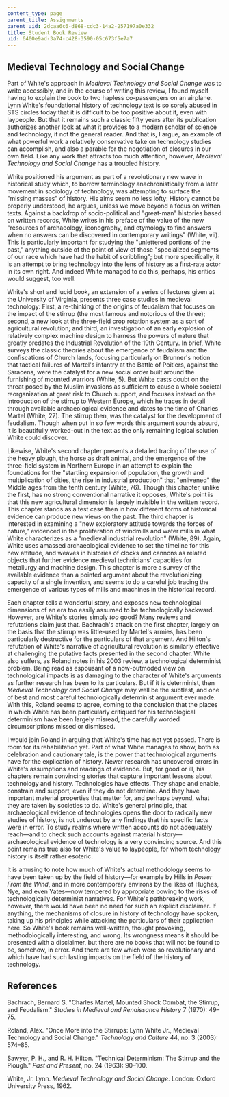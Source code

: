 ```yaml
---
content_type: page
parent_title: Assignments
parent_uid: 2dcaa6c6-d868-cdc3-14a2-257197a0e332
title: Student Book Review
uid: 6400e9ad-3a74-c428-3590-05c673f5e7a7
---
```


Medieval Technology and Social Change
-------------------------------------

Part of White's approach in _Medieval Technology and Social Change_ was to write accessibly, and in the course of writing this review, I found myself having to explain the book to two hapless co-passengers on an airplane. Lynn White's foundational history of technology text is so sorely abused in STS circles today that it is difficult to be too positive about it, even with laypeople. But that it remains such a classic fifty years after its publication authorizes another look at what it provides to a modern scholar of science and technology, if not the general reader. And that is, I argue, an example of what powerful work a relatively conservative take on technology studies can accomplish, and also a parable for the negotiation of closures in our own field. Like any work that attracts too much attention, however, _Medieval Technology and Social Change_ has a troubled history.

White positioned his argument as part of a revolutionary new wave in historical study which, to borrow terminology anachronistically from a later movement in sociology of technology, was attempting to surface the "missing masses" of history. His aims seem no less lofty: History cannot be properly understood, he argues, unless we move beyond a focus on written texts. Against a backdrop of socio-political and "great-man" histories based on written records, White writes in his preface of the value of the new "resources of archaeology, iconography, and etymology to find answers when no answers can be discovered in contemporary writings" (White, vii). This is particularly important for studying the "unlettered portions of the past," anything outside of the point of view of those "specialized segments of our race which have had the habit of scribbling"; but more specifically, it is an attempt to bring technology into the lens of history as a first-rate actor in its own right. And indeed White managed to do this, perhaps, his critics would suggest, too well.

White's short and lucid book, an extension of a series of lectures given at the University of Virginia, presents three case studies in medieval technology: First, a re-thinking of the origins of feudalism that focuses on the impact of the stirrup (the most famous and notorious of the three); second, a new look at the three-field crop rotation system as a sort of agricultural revolution; and third, an investigation of an early explosion of relatively complex machine design to harness the powers of nature that greatly predates the Industrial Revolution of the 19th Century. In brief, White surveys the classic theories about the emergence of feudalism and the confiscations of Church lands, focusing particularly on Brunner's notion that tactical failures of Martel's infantry at the Battle of Poitiers, against the Saracens, were the catalyst for a new social order built around the furnishing of mounted warriors (White, 5). But White casts doubt on the threat posed by the Muslim invasions as sufficient to cause a whole societal reorganization at great risk to Church support, and focuses instead on the introduction of the stirrup to Western Europe, which he traces in detail through available archaeological evidence and dates to the time of Charles Martel (White, 27). The stirrup then, was the catalyst for the development of feudalism. Though when put in so few words this argument sounds absurd, it is beautifully worked-out in the text as the only remaining logical solution White could discover.

Likewise, White's second chapter presents a detailed tracing of the use of the heavy plough, the horse as draft animal, and the emergence of the three-field system in Northern Europe in an attempt to explain the foundations for the "startling expansion of population, the growth and multiplication of cities, the rise in industrial production" that "enlivened" the Middle ages from the tenth century (White, 76). Though this chapter, unlike the first, has no strong conventional narrative it opposes, White's point is that this new agricultural dimension is largely invisible in the written record. This chapter stands as a test case then in how different forms of historical evidence can produce new views on the past. The third chapter is interested in examining a "new exploratory attitude towards the forces of nature," evidenced in the proliferation of windmills and water mills in what White characterizes as a "medieval industrial revolution" (White, 89). Again, White uses amassed archaeological evidence to set the timeline for this new attitude, and weaves in histories of clocks and cannons as related objects that further evidence medieval technicians' capacities for metallurgy and machine design. This chapter is more a survey of the available evidence than a pointed argument about the revolutionizing capacity of a single invention, and seems to do a careful job tracing the emergence of various types of mills and machines in the historical record.

Each chapter tells a wonderful story, and exposes new technological dimensions of an era too easily assumed to be technologically backward. However, are White's stories simply _too_ good? Many reviews and refutations claim just that. Bachrach's attack on the first chapter, largely on the basis that the stirrup was little-used by Martel's armies, has been particularly destructive for the particulars of that argument. And Hilton's refutation of White's narrative of agricultural revolution is similarly effective at challenging the putative facts presented in the second chapter. White also suffers, as Roland notes in his 2003 review, a technological determinist problem. Being read as espousant of a now-outmoded view on technological impacts is as damaging to the character of White's arguments as further research has been to its particulars. But if it is determinist, then _Medieval Technology and Social Change_ may well be the subtlest, and one of best and most careful technologically determinist argument ever made. With this, Roland seems to agree, coming to the conclusion that the places in which White has been particularly critiqued for his technological determinism have been largely misread, the carefully worded circumscriptions missed or dismissed.

I would join Roland in arguing that White's time has not yet passed. There is room for its rehabilitation yet. Part of what White manages to show, both as celebration and cautionary tale, is the power that technological arguments have for the explication of history. Newer research has uncovered errors in White's assumptions and readings of evidence. But, for good or ill, his chapters remain convincing stories that capture important lessons about technology and history. Technologies have effects. They shape and enable, constrain and support, even if they do not determine. And they have important material properties that matter for, and perhaps beyond, what they are taken by societies to do. White's general principle, that archaeological evidence of technologies opens the door to radically new studies of history, is not undercut by any findings that his specific facts were in error. To study realms where written accounts do not adequately reach—and to check such accounts against material history—archaeological evidence of technology is a very convincing source. And this point remains true also for White's value to laypeople, for whom technology history is itself rather esoteric.

It is amusing to note how much of White's actual methodology seems to have been taken up by the field of history—for example by Hills in _Power From the Wind_, and in more contemporary environs by the likes of Hughes, Nye, and even Yates—now tempered by appropriate bowing to the risks of technologically determinist narratives. For White's pathbreaking work, however, there would have been no need for such an explicit disclaimer. If anything, the mechanisms of closure in history of technology have spoken, taking up his principles while attacking the particulars of their application here. So White's book remains well-written, thought provoking, methodologically interesting, and wrong. Its wrongness means it should be presented with a disclaimer, but there are no books that will not be found to be, somehow, in error. And there are few which were so revolutionary and which have had such lasting impacts on the field of the history of technology.

References
----------

Bachrach, Bernard S. "Charles Martel, Mounted Shock Combat, the Stirrup, and Feudalism." _Studies in Medieval and Renaissance History_ 7 (1970): 49–75.

Roland, Alex. "Once More into the Stirrups: Lynn White Jr., Medieval Technology and Social Change." _Technology and Culture_ 44, no. 3 (2003): 574–85.

Sawyer, P. H., and R. H. Hilton. "Technical Determinism: The Stirrup and the Plough." _Past and Present_, no. 24 (1963): 90–100.

White, Jr. Lynn. _Medieval Technology and Social Change_. London: Oxford University Press, 1962.